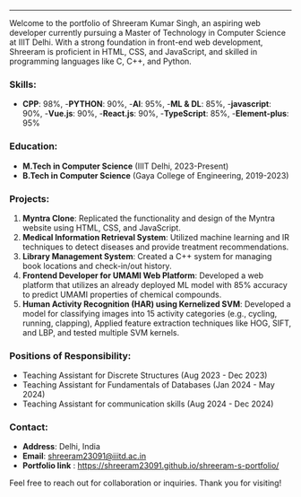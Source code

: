 ---
Welcome to the portfolio of Shreeram Kumar Singh, an aspiring web developer currently pursuing a Master of Technology in Computer Science at IIIT Delhi. With a strong foundation in front-end web development, Shreeram is proficient in HTML, CSS, and JavaScript, and skilled in programming languages like C, C++, and Python.

### Skills:
- **CPP**: 98%,
-**PYTHON**: 90%,
-**AI**: 95%,
-**ML & DL**: 85%,
-**javascript**: 90%,
-**Vue.js**: 90%,
-**React.js**: 90%,
-**TypeScript**: 85%,
-**Element-plus**: 95%


### Education:
- **M.Tech in Computer Science** (IIIT Delhi, 2023-Present)
- **B.Tech in Computer Science** (Gaya College of Engineering, 2019-2023)

### Projects:
1. **Myntra Clone**: Replicated the functionality and design of the Myntra website using HTML, CSS, and JavaScript.
2. **Medical Information Retrieval System**: Utilized machine learning and IR techniques to detect diseases and provide treatment recommendations.
3. **Library Management System**: Created a C++ system for managing book locations and check-in/out history.
4. **Frontend Developer for UMAMI Web Platform**:  Developed a web platform that utilizes an already deployed ML model with 85% accuracy to predict UMAMI properties of
 chemical compounds.
5. **Human Activity Recognition (HAR) using Kernelized SVM**: Developed a model for classifying images into 15 activity categories (e.g., cycling, running, clapping),
Applied feature extraction techniques like HOG, SIFT, and LBP, and tested multiple SVM kernels.

### Positions of Responsibility:
- Teaching Assistant for Discrete Structures (Aug 2023 - Dec 2023)
- Teaching Assistant for Fundamentals of Databases (Jan 2024 - May 2024)
- Teaching Assistant for communication skills (Aug 2024 - Dec 2024)

### Contact:
- **Address**: Delhi, India
- **Email**: shreeram23091@iiitd.ac.in
- **Portfolio link** : https://shreeram23091.github.io/shreeram-s-portfolio/

Feel free to reach out for collaboration or inquiries. Thank you for visiting!
